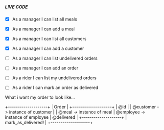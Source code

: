 ##### LIVE CODE ######

- [x] As a manager I can list all meals
- [x] As a manager I can add a meal
- [x] As a manager I can list all customers
- [x] As a manager I can add a customer
- [ ] As a manager I can list undelivered orders
- [ ] As a manager I can add an order

- [ ] As a rider I can list my undelivered orders
- [ ] As a rider I can mark an order as delivered


What i want my order to look like...


+--------------------+
|       Order        |
+--------------------+
| @id                |
| @customer -> instance of customer        |
| @meal       -> instance of meal
| @employee    -> instance of employee
| @delivered         |
+--------------------+
| mark_as_delivered! |
+--------------------+
